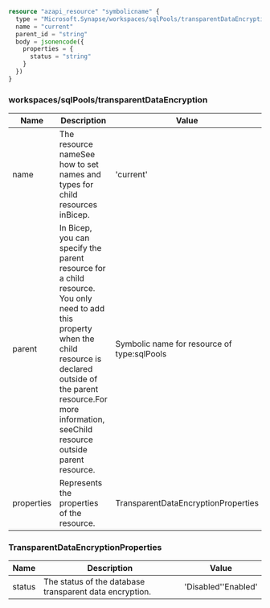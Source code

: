 ```terraform
resource "azapi_resource" "symbolicname" {
  type = "Microsoft.Synapse/workspaces/sqlPools/transparentDataEncryption@2021-06-01"
  name = "current"
  parent_id = "string"
  body = jsonencode({
    properties = {
      status = "string"
    }
  })
}

```

### workspaces/sqlPools/transparentDataEncryption

| Name | Description | Value |
|-|-|-|
| name | The resource nameSee how to set names and types for child resources inBicep. | 'current' |
| parent | In Bicep, you can specify the parent resource for a child resource. You only need to add this property when the child resource is declared outside of the parent resource.For more information, seeChild resource outside parent resource. | Symbolic name for resource of type:sqlPools |
| properties | Represents the properties of the resource. | TransparentDataEncryptionProperties |


### TransparentDataEncryptionProperties

| Name | Description | Value |
|-|-|-|
| status | The status of the database transparent data encryption. | 'Disabled''Enabled' |


